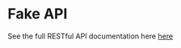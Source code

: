 # Fake API

See the full RESTful API documentation here [here](https://my-json-server.typicode.com/ridoansaleh/fake-api)
